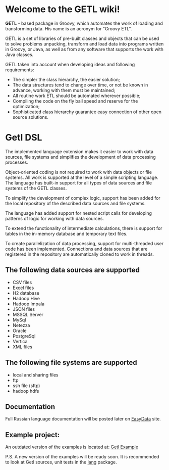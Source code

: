 # Welcome to the GETL wiki!

**GETL** - based package in Groovy, which automates the work of loading and transforming data. His name is an acronym for "Groovy ETL".

GETL is a set of libraries of pre-built classes and objects that can be used to solve problems unpacking, transform and load data into programs written in Groovy, or Java, as well as from any software that supports the work with Java classes.

GETL taken into account when developing ideas and following requirements:
* The simpler the class hierarchy, the easier solution;
* The data structures tend to change over time, or not be known in advance, working with them must be maintained;
* All routine work ETL should be automated wherever possible;
* Compiling the code on the fly bail speed and reserve for the optimization;
* Sophisticated class hierarchy guarantee easy connection of other open source solutions.

# Getl DSL
<p>The implemented language extension makes it easier to work with data sources, file systems and simplifies the development of data processing processes.</p>
<p>Object-oriented coding is not required to work with data objects or file systems. All work is supported at the level of a simple scripting language. The language has built-in support for all types of data sources and file systems of the GETL classes.</p>
<p>To simplify the development of complex logic, support has been added for the local repository of the described data sources and file systems.</p>
<p>The language has added support for nested script calls for developing patterns of logic for working with data sources.</p>
<p>To extend the functionality of intermediate calculations, there is support for tables in the in-memory database and temporary text files.</p>
<p>To create parallelization of data processing, support for multi-threaded user code has been implemented. Connections and data sources that are registered in the repository are automatically cloned to work in threads.</p>

## The following data sources are supported
* CSV files
* Excel files
* H2 database
* Hadoop Hive
* Hadoop Impala
* JSON files
* MSSQL Server
* MySql
* Netezza
* Oracle
* PostgreSql
* Vertica
* XML files

## The following file systems are supported
* local and sharing files
* ftp
* ssh file (sftp)
* hadoop hdfs

## Documentation
Full Russian language documentation will be posted later on [EasyData](http://easydata.ru/en/) site.

## Example project:
An outdated version of the examples is located at: [Getl Example](https://github.com/ascrus/getl-examples)

P.S. A new version of the examples will be ready soon. It is recommended to look at Getl sources, unit tests in the [lang](https://github.com/ascrus/getl/tree/master/src/test/groovy/getl/lang) package.
